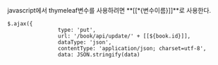 javascript에서 thymeleaf변수를 사용하려면 **[[*{변수이름}]]**로 사용한다.  


```
$.ajax({
                type: 'put',
                url: '/book/api/update/' + [[${book.id}]],
                dataType: 'json',
                contentType: 'application/json; charset=utf-8',
                data: JSON.stringify(data)
```